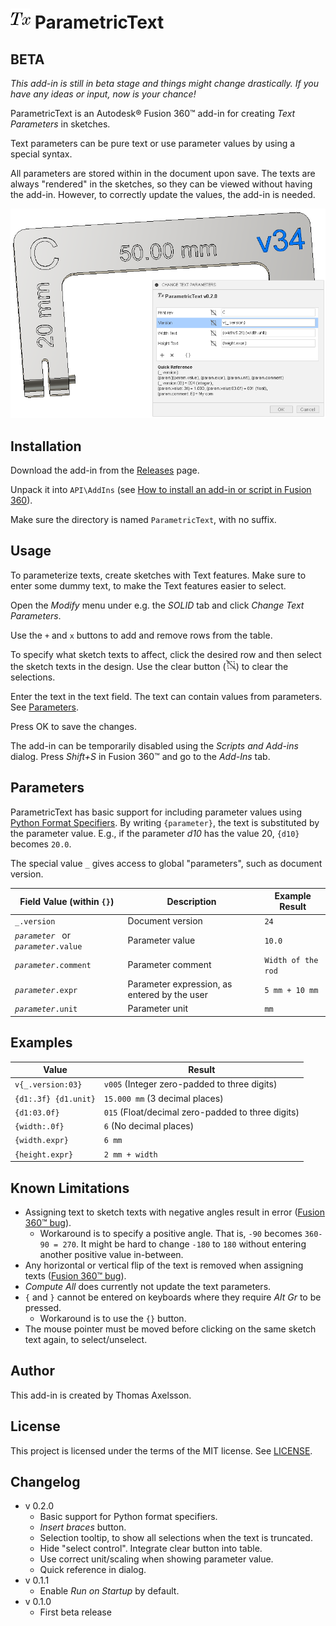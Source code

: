 # ![](resources/logo/32x32.png) ParametricText

## BETA

*This add-in is still in beta stage and things might change drastically. If you have any ideas or input, now is your chance!*



ParametricText is an Autodesk® Fusion 360™ add-in for creating *Text Parameters* in sketches.

Text parameters can be pure text or use parameter values by using a special syntax.

All parameters are stored within in the document upon save. The texts are always "rendered" in the sketches, so they can be viewed without having the add-in. However, to correctly update the values, the add-in is needed.

![Screenshot](screenshot.png)

## Installation
Download the add-in from the [Releases](https://github.com/thomasa88/ParametricText/releases) page.

Unpack it into `API\AddIns` (see [How to install an add-in or script in Fusion 360](https://knowledge.autodesk.com/support/fusion-360/troubleshooting/caas/sfdcarticles/sfdcarticles/How-to-install-an-ADD-IN-and-Script-in-Fusion-360.html)).

Make sure the directory is named `ParametricText`, with no suffix.

## Usage

To parameterize texts, create sketches with Text features. Make sure to enter some dummy text, to make the Text features easier to select.

Open the *Modify* menu under e.g. the *SOLID* tab and click *Change Text Parameters*.

Use the `+` and `x` buttons to add and remove rows from the table.

To specify what sketch texts to affect, click the desired row and then select the sketch texts in the design. Use the clear button (![](resources/clear_selection/16x16.png)) to clear the selections.

Enter the text in the text field. The text can contain values from parameters. See [Parameters](#parameters).

Press OK to save the changes.

The add-in can be temporarily disabled using the *Scripts and Add-ins* dialog. Press *Shift+S* in Fusion 360™ and go to the *Add-Ins* tab.

## Parameters

ParametricText has basic support for including parameter values using [Python Format Specifiers](https://docs.python.org/3/library/string.html#formatspec). By writing `{parameter}`, the text is substituted by the parameter value. E.g., if the parameter *d10* has the value 20, `{d10}` becomes `20.0`.

The special value `_` gives access to global "parameters", such as document version.

| Field Value (within `{}`)               | Description                                  | Example Result     |
| --------------------------------------- | -------------------------------------------- | ------------------ |
| `_.version`                             | Document version                             | `24`               |
| *`parameter `* or *`parameter`*`.value` | Parameter value                              | `10.0`             |
| *`parameter`*`.comment`                 | Parameter comment                            | `Width of the rod` |
| *`parameter`*`.expr`                    | Parameter expression, as entered by the user | `5 mm + 10 mm`     |
| *`parameter`*`.unit`                    | Parameter unit                               | `mm`               |

## Examples

| Value                | Result                                            |
| -------------------- | ------------------------------------------------- |
| `v{_.version:03}`    | `v005` (Integer zero-padded to three digits)      |
| `{d1:.3f} {d1.unit}` | `15.000 mm` (3 decimal places)                    |
| `{d1:03.0f}`         | `015` (Float/decimal zero-padded to three digits) |
| `{width:.0f}`        | `6` (No decimal places)                           |
| `{width.expr}`       | `6 mm`                                            |
| `{height.expr}`      | `2 mm + width`                                    |

## Known Limitations

* Assigning text to sketch texts with negative angles result in error ([Fusion 360™ bug](https://forums.autodesk.com/t5/fusion-360-api-and-scripts/bug-unable-to-modify-text-of-a-sketchtext-created-manually-with/m-p/9502107/highlight/true#M10086)).
  * Workaround is to specify a positive angle. That is, `-90` becomes `360-90 = 270`. It might be hard to change `-180` to `180` without entering another positive value in-between.
* Any horizontal or vertical flip of the text is removed when assigning texts ([Fusion 360™ bug](https://forums.autodesk.com/t5/fusion-360-api-and-scripts/sketchtext-object/m-p/8562981/highlight/true#M7276)).
* *Compute All* does currently not update the text parameters.
* `{` and `}` cannot be entered on keyboards where they require *Alt Gr* to be pressed.
  * Workaround is to use the `{}` button.
* The mouse pointer must be moved before clicking on the same sketch text again, to select/unselect.

## Author

This add-in is created by Thomas Axelsson.

## License

This project is licensed under the terms of the MIT license. See [LICENSE](LICENSE).

## Changelog

* v 0.2.0
  * Basic support for Python format specifiers.
  * *Insert braces* button.
  * Selection tooltip, to show all selections when the text is truncated.
  * Hide "select control". Integrate clear button into table.
  * Use correct unit/scaling when showing parameter value.
  * Quick reference in dialog.
* v 0.1.1
  * Enable *Run on Startup* by default.
* v 0.1.0
  * First beta release